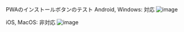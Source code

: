 PWAのインストールボタンのテスト
Android, Windows: 対応
![image](https://github.com/user-attachments/assets/2e6b13c9-6652-4fdb-bff0-8d3a75e3ec67)

iOS, MacOS: 非対応
![image](https://github.com/user-attachments/assets/2acfd0d1-8ee1-4af1-97b5-e188d23a4cce)


